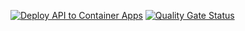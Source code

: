 [![Deploy API to Container Apps](https://github.com/shandywi/demoHelloApi/actions/workflows/ContainerApp.yml/badge.svg)](https://github.com/shandywi/demoHelloApi/actions/workflows/ContainerApp.yml)
[![Quality Gate Status](https://sonarcloud.io/api/project_badges/measure?project=shandywi_demoHelloApi&metric=alert_status)](https://sonarcloud.io/summary/new_code?id=shandywi_demoHelloApi)
